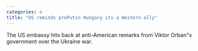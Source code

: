 ```yaml
---
categories: e
title: "US reminds proPutin Hungary its a Western ally"
---
```

The US embassy hits back at anti-American remarks from Viktor Orban"s government over the Ukraine war.